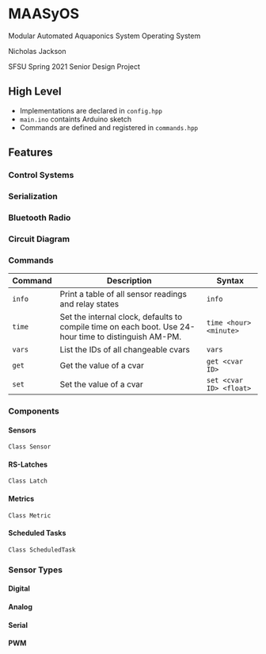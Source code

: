 # MAASyOS
Modular Automated Aquaponics System Operating System

Nicholas Jackson

SFSU Spring 2021 Senior Design Project

## High Level
- Implementations are declared in `config.hpp`
- `main.ino` containts Arduino sketch
- Commands are defined and registered in `commands.hpp`

## Features

### Control Systems

### Serialization

### Bluetooth Radio

### Circuit Diagram

### Commands

| Command | Description | Syntax |
| :--- | --- | --- |
| `info` | Print a table of all sensor readings and relay states | `info` |
| `time` | Set the internal clock, defaults to compile time on each boot. Use 24-hour time to distinguish AM-PM. | `time <hour> <minute>` |
| `vars` | List the IDs of all changeable cvars | `vars` |
| `get` | Get the value of a cvar | `get <cvar ID>` |
| `set` | Set the value of a cvar | `set <cvar ID> <float>` |

### Components
#### Sensors
`Class Sensor`
#### RS-Latches
`Class Latch`
#### Metrics
`Class Metric`
#### Scheduled Tasks
`Class ScheduledTask`

### Sensor Types
#### Digital
#### Analog
#### Serial
#### PWM
